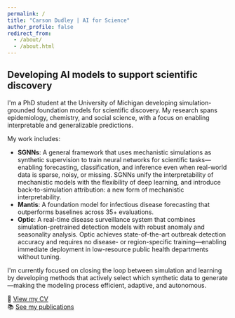```yaml
---
permalink: /
title: "Carson Dudley | AI for Science"
author_profile: false
redirect_from: 
  - /about/
  - /about.html
---
```


## Developing AI models to support scientific discovery

I'm a PhD student at the University of Michigan developing simulation-grounded foundation models for scientific discovery. My research spans epidemiology, chemistry, and social science, with a focus on enabling interpretable and generalizable predictions.

My work includes:
- **SGNNs**: A general framework that uses mechanistic simulations as synthetic supervision to train neural networks for scientific tasks—enabling forecasting, classification, and inference even when real-world data is sparse, noisy, or missing. SGNNs unify the interpretability of mechanistic models with the flexibility of deep learning, and introduce back-to-simulation attribution: a new form of mechanistic interpretability.
- **Mantis**: A foundation model for infectious disease forecasting that outperforms baselines across 35+ evaluations.
- **Optic**: A real-time disease surveillance system that combines simulation-pretrained detection models with robust anomaly and seasonality analysis. Optic achieves state-of-the-art outbreak detection accuracy and requires no disease- or region-specific training—enabling immediate deployment in low-resource public health departments without tuning.

I'm currently focused on closing the loop between simulation and learning by developing methods that actively select which synthetic data to generate—making the modeling process efficient, adaptive, and autonomous.

📄 [View my CV](/cv/)  
📚 [See my publications](/publications/)

